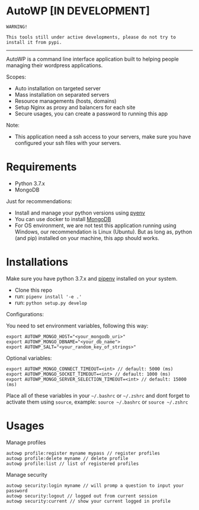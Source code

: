 # AutoWP [IN DEVELOPMENT]

```
WARNING!

This tools still under active developments, please do not try to install it from pypi.
```

---

AutoWP is a command line interface application built to helping people managing
their wordpress applications.

Scopes:

- Auto installation on targeted server
- Mass installation on separated servers
- Resource managements (hosts, domains) 
- Setup Nginx as proxy and balancers for each site
- Secure usages, you can create a password to running this app

Note:

- This application need a ssh access to your servers, make sure you have configured
your ssh files with your servers.

# Requirements

- Python 3.7.x
- MongoDB

Just for recommendations:

- Install and manage your python versions using [pyenv](https://github.com/pyenv/pyenv)
- You can use docker to install [MongoDB](https://hub.docker.com/_/mongo)
- For OS environment, we are not test this application running using Windows, our recommendation is Linux (Ubuntu).
But as long as, python (and pip) installed on your machine, this app should works.

# Installations

Make sure you have python 3.7.x and [pipenv](https://pipenv.readthedocs.io/en/latest/install/#installing-pipenv) installed on your system.

- Clone this repo
- run: `pipenv install '-e .'`
- run: `python setup.py develop` 

Configurations:

You need to set environment variables, following this way:

```
export AUTOWP_MONGO_HOST="<your_mongodb_uri>"
export AUTOWP_MONGO_DBNAME="<your_db_name">
export AUTOWP_SALT="<your_random_key_of_strings>"
```

Optional variables:

```
export AUTOWP_MONGO_CONNECT_TIMEOUT=<int> // default: 5000 (ms)
export AUTOWP_MONGO_SOCKET_TIMEOUT=<int> // default: 1000 (ms) 
export AUTOWP_MONGO_SERVER_SELECTION_TIMEOUT=<int> // default: 15000 (ms)
```

Place all of these variables in your `~/.bashrc` or `~/.zshrc` and dont forget
to activate them using `source`, example: `source ~/.bashrc` or `source ~/.zshrc`

# Usages

Manage profiles

```
autowp profile:register myname mypass // register profiles
autowp profile:delete myname // delete profile
autowp profile:list // list of registered profiles
```

Manage security

```
autowp security:login myname // will promp a question to input your password
autowp security:logout // logged out from current session
autowp security:current // show your current logged in profile
```
